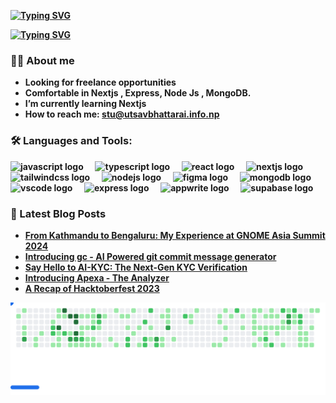 <b>

<p align="center">

[![Typing SVG](https://readme-typing-svg.demolab.com?font=Fira+Code&size=25&pause=&color=E9E9E9&center=true&vCenter=true&width=1040&repeat=false&height=35&lines=Hello+%F0%9F%91%8B+I'm+Utsav+Bhattarai)](https://git.io/typing-svg) 
	
[![Typing SVG](https://readme-typing-svg.demolab.com?font=Fira+Code&size=25&pause=&color=7cebf5&center=true&vCenter=true&width=1040&height=35&lines=Full+Stack+Developer;Blogger;Student)](https://git.io/typing-svg)
	
</p>


 <!-- <a href="https://app.daily.dev/Utsav"><img align="right" src="https://api.daily.dev/devcards/3c54f7fc9fb04cb6a371de8eb8988886.png?r=q4q" width="200" alt="Utsav bhattarai's Dev Card"/></a> -->
### 👨‍💻 About me

- Looking for freelance opportunities
- Comfortable in Nextjs , Express, Node Js , MongoDB.
- I’m currently learning Nextjs
- How to reach me: stu@utsavbhattarai.info.np <br>

	
### 🛠 Languages and Tools:
<div align="left">
  <img src="https://skillicons.dev/icons?i=js" height="40" alt="javascript logo"  />
  <img width="12" />
  <img src="https://skillicons.dev/icons?i=ts" height="40" alt="typescript logo"  />
  <img width="12" />
  <img src="https://skillicons.dev/icons?i=react" height="40" alt="react logo"  />
  <img width="12" />
  <img src="https://skillicons.dev/icons?i=nextjs" height="40" alt="nextjs logo"  />
  <img width="12" />
  <img src="https://skillicons.dev/icons?i=tailwind" height="40" alt="tailwindcss logo"  />
  <img width="12" />
  <img src="https://skillicons.dev/icons?i=nodejs" height="40" alt="nodejs logo"  />
  <img width="12" />
  <img src="https://skillicons.dev/icons?i=figma" height="40" alt="figma logo"  />
  <img width="12" />
  <img src="https://skillicons.dev/icons?i=mongodb" height="40" alt="mongodb logo"  />
  <img width="12" />
  <img src="https://skillicons.dev/icons?i=vscode" height="40" alt="vscode logo"  />
  <img width="12" />
  <img src="https://skillicons.dev/icons?i=express" height="40" alt="express logo"  />
  <img width="12" />
  <img src="https://skillicons.dev/icons?i=appwrite" height="40" alt="appwrite logo"  />
  <img width="12" />
  <img src="https://skillicons.dev/icons?i=supabase" height="40" alt="supabase logo"  />
</div>

###


<h3>📕 Latest Blog Posts</h3>

<!-- BLOG-POST-LIST:START -->
- [From Kathmandu to Bengaluru: My Experience at GNOME Asia Summit 2024](https://utsavbhattarai.hashnode.dev/gnome-asia-summit-2024)
- [Introducing gc - AI Powered git commit message generator](https://utsavbhattarai.hashnode.dev/gc)
- [Say Hello to AI-KYC: The Next-Gen KYC Verification](https://utsavbhattarai.hashnode.dev/say-hello-to-ai-kyc-the-next-gen-kyc-verification)
- [Introducing Apexa - The Analyzer](https://utsavbhattarai.hashnode.dev/introducing-apexa-the-analyzer)
- [A Recap of Hacktoberfest 2023](https://utsavbhattarai.hashnode.dev/a-recap-of-hacktoberfest-2023)
<!-- BLOG-POST-LIST:END -->


<picture>
  <source
    media="(prefers-color-scheme: dark)"
    srcset="images/breakout-dark.svg"
  />
  <source
    media="(prefers-color-scheme: light)"
    srcset="images/breakout-light.svg"
  />
  <img alt="Breakout Game" src="images/breakout-light.svg" />
</picture>
